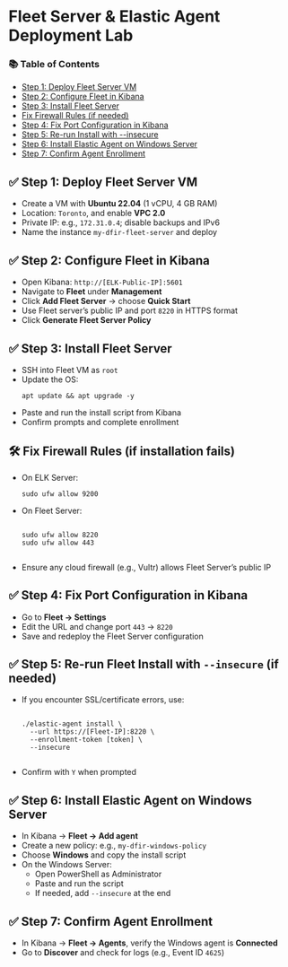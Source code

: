 <h1>Fleet Server & Elastic Agent Deployment Lab</h1>

<nav>
  <h3>📚 Table of Contents</h3>
  <ul>
    <li><a href="#deploy-fleet-server">Step 1: Deploy Fleet Server VM</a></li>
    <li><a href="#configure-fleet-ui">Step 2: Configure Fleet in Kibana</a></li>
    <li><a href="#install-fleet-server">Step 3: Install Fleet Server</a></li>
    <li><a href="#fix-firewall">Fix Firewall Rules (if needed)</a></li>
    <li><a href="#fix-port">Step 4: Fix Port Configuration in Kibana</a></li>
    <li><a href="#rerun-insecure">Step 5: Re-run Install with --insecure</a></li>
    <li><a href="#windows-agent">Step 6: Install Elastic Agent on Windows Server</a></li>
    <li><a href="#confirm-agent">Step 7: Confirm Agent Enrollment</a></li>
  </ul>
</nav>

<h2 id="deploy-fleet-server">✅ Step 1: Deploy Fleet Server VM</h2>
<ul>
  <li>Create a VM with <strong>Ubuntu 22.04</strong> (1 vCPU, 4 GB RAM)</li>
  <li>Location: <code>Toronto</code>, and enable <strong>VPC 2.0</strong></li>
  <li>Private IP: e.g., <code>172.31.0.4</code>; disable backups and IPv6</li>
  <li>Name the instance <code>my-dfir-fleet-server</code> and deploy</li>
</ul>

<h2 id="configure-fleet-ui">✅ Step 2: Configure Fleet in Kibana</h2>
<ul>
  <li>Open Kibana: <code>http://[ELK-Public-IP]:5601</code></li>
  <li>Navigate to <strong>Fleet</strong> under <strong>Management</strong></li>
  <li>Click <strong>Add Fleet Server</strong> → choose <strong>Quick Start</strong></li>
  <li>Use Fleet server’s public IP and port <code>8220</code> in HTTPS format</li>
  <li>Click <strong>Generate Fleet Server Policy</strong></li>
</ul>

<h2 id="install-fleet-server">✅ Step 3: Install Fleet Server</h2>
<ul>
  <li>SSH into Fleet VM as <code>root</code></li>
  <li>Update the OS:
    <pre><code>apt update && apt upgrade -y</code></pre>
  </li>
  <li>Paste and run the install script from Kibana</li>
  <li>Confirm prompts and complete enrollment</li>
</ul>

<h2 id="fix-firewall">🛠 Fix Firewall Rules (if installation fails)</h2>
<ul>
  <li>On ELK Server:
    <pre><code>sudo ufw allow 9200</code></pre>
  </li>
  <li>On Fleet Server:
    <pre><code>
sudo ufw allow 8220
sudo ufw allow 443
    </code></pre>
  </li>
  <li>Ensure any cloud firewall (e.g., Vultr) allows Fleet Server’s public IP</li>
</ul>

<h2 id="fix-port">✅ Step 4: Fix Port Configuration in Kibana</h2>
<ul>
  <li>Go to <strong>Fleet → Settings</strong></li>
  <li>Edit the URL and change port <code>443</code> → <code>8220</code></li>
  <li>Save and redeploy the Fleet Server configuration</li>
</ul>

<h2 id="rerun-insecure">✅ Step 5: Re-run Fleet Install with <code>--insecure</code> (if needed)</h2>
<ul>
  <li>If you encounter SSL/certificate errors, use:
    <pre><code>
./elastic-agent install \
  --url https://[Fleet-IP]:8220 \
  --enrollment-token [token] \
  --insecure
    </code></pre>
  </li>
  <li>Confirm with <code>Y</code> when prompted</li>
</ul>

<h2 id="windows-agent">✅ Step 6: Install Elastic Agent on Windows Server</h2>
<ul>
  <li>In Kibana → <strong>Fleet → Add agent</strong></li>
  <li>Create a new policy: e.g., <code>my-dfir-windows-policy</code></li>
  <li>Choose <strong>Windows</strong> and copy the install script</li>
  <li>On the Windows Server:
    <ul>
      <li>Open PowerShell as Administrator</li>
      <li>Paste and run the script</li>
      <li>If needed, add <code>--insecure</code> at the end</li>
    </ul>
  </li>
</ul>

<h2 id="confirm-agent">✅ Step 7: Confirm Agent Enrollment</h2>
<ul>
  <li>In Kibana → <strong>Fleet → Agents</strong>, verify the Windows agent is <strong>Connected</strong></li>
  <li>Go to <strong>Discover</strong> and check for logs (e.g., Event ID <code>4625</code>)</li>
</ul>
